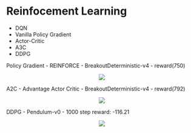 # Reinfocement Learning
* DQN
* Vanilla Policy Gradient
* Actor-Critic
* A3C
* DDPG

Policy Gradient - REINFORCE - BreakoutDeterministic-v4  - reward(750)
<p align="center"><img src="gif/PG.gif" />  </p>


A2C - Advantage Actor Critic - BreakoutDeterministic-v4 - reward(792)
<p align="center"><img src="gif/A2C.gif" />  </p>


DDPG - Pendulum-v0 - 1000 step reward: -116.21
<p align="center"><img src="gif/DDPG.gif" />  </p>
